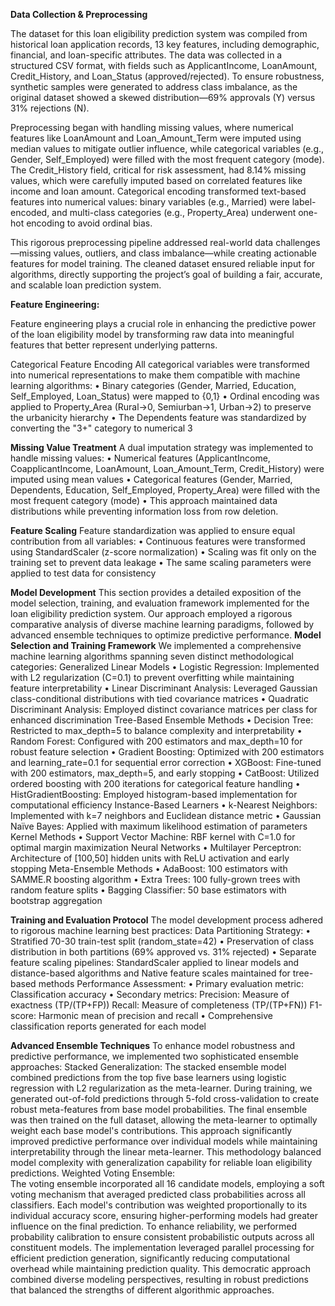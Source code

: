 ****Data Collection & Preprocessing****

The dataset for this loan eligibility prediction system was compiled from historical loan application records, 13 key features, including demographic, financial, and loan-specific attributes. The data was collected in a structured CSV format, with fields such as ApplicantIncome, LoanAmount, Credit_History, and Loan_Status (approved/rejected). To ensure robustness, synthetic samples were generated to address class imbalance, as the original dataset showed a skewed distribution—69% approvals (Y) versus 31% rejections (N).
 
Preprocessing began with handling missing values, where numerical features like LoanAmount and Loan_Amount_Term were imputed using median values to mitigate outlier influence, while categorical variables (e.g., Gender, Self_Employed) were filled with the most frequent category (mode). The Credit_History field, critical for risk assessment, had 8.14% missing values, which were carefully imputed based on correlated features like income and loan amount. Categorical encoding transformed text-based features into numerical values: binary variables (e.g., Married) were label-encoded, and multi-class categories (e.g., Property_Area) underwent one-hot encoding to avoid ordinal bias.

This rigorous preprocessing pipeline addressed real-world data challenges—missing values, outliers, and class imbalance—while creating actionable features for model training. The cleaned dataset ensured reliable input for algorithms, directly supporting the project’s goal of building a fair, accurate, and scalable loan prediction system.

****Feature Engineering:****

Feature engineering plays a crucial role in enhancing the predictive power of the loan eligibility model by transforming raw data into meaningful features that better represent underlying patterns.

Categorical Feature Encoding
All categorical variables were transformed into numerical representations to make them compatible with machine learning algorithms: 
•	Binary categories (Gender, Married, Education, Self_Employed, Loan_Status) were mapped to {0,1}
•	Ordinal encoding was applied to Property_Area (Rural→0, Semiurban→1, Urban→2) to preserve the urbanicity hierarchy
•	The Dependents feature was standardized by converting the "3+" category to numerical 3

**Missing Value Treatment**
A dual imputation strategy was implemented to handle missing values:
•	Numerical features (ApplicantIncome, CoapplicantIncome, LoanAmount, Loan_Amount_Term, Credit_History) were imputed using mean values
•	Categorical features (Gender, Married, Dependents, Education, Self_Employed, Property_Area) were filled with the most frequent category (mode)
•	This approach maintained data distributions while preventing information loss from row deletion.


**Feature Scaling**
Feature standardization was applied to ensure equal contribution from all variables:
•	Continuous features were transformed using StandardScaler (z-score normalization)
•	Scaling was fit only on the training set to prevent data leakage
•	The same scaling parameters were applied to test data for consistency



****Model Development****
This section provides a detailed exposition of the model selection, training, and evaluation framework implemented for the loan eligibility prediction system. Our approach employed a rigorous comparative analysis of diverse machine learning paradigms, followed by advanced ensemble techniques to optimize predictive performance.
**Model Selection and Training Framework**
We implemented a comprehensive machine learning algorithms spanning seven distinct methodological categories:
Generalized Linear Models
•	Logistic Regression: Implemented with L2 regularization (C=0.1) to prevent overfitting while maintaining feature interpretability
•	Linear Discriminant Analysis: Leveraged Gaussian class-conditional distributions with tied covariance matrices
•	Quadratic Discriminant Analysis: Employed distinct covariance matrices per class for enhanced discrimination
Tree-Based Ensemble Methods
•	Decision Tree: Restricted to max_depth=5 to balance complexity and interpretability
•	Random Forest: Configured with 200 estimators and max_depth=10 for robust feature selection
•	Gradient Boosting: Optimized with 200 estimators and learning_rate=0.1 for sequential error correction
•	XGBoost: Fine-tuned with 200 estimators, max_depth=5, and early stopping
•	CatBoost: Utilized ordered boosting with 200 iterations for categorical feature handling
•	HistGradientBoosting: Employed histogram-based implementation for computational efficiency
Instance-Based Learners
•	k-Nearest Neighbors: Implemented with k=7 neighbors and Euclidean distance metric
•	Gaussian Naïve Bayes: Applied with maximum likelihood estimation of parameters
Kernel Methods
•	Support Vector Machine: RBF kernel with C=1.0 for optimal margin maximization
Neural Networks
•	Multilayer Perceptron: Architecture of [100,50] hidden units with ReLU activation and early stopping
Meta-Ensemble Methods
•	AdaBoost: 100 estimators with SAMME.R boosting algorithm
•	Extra Trees: 100 fully-grown trees with random feature splits
•	Bagging Classifier: 50 base estimators with bootstrap aggregation

**Training and Evaluation Protocol**
The model development process adhered to rigorous machine learning best practices:
Data Partitioning Strategy:
•	Stratified 70-30 train-test split (random_state=42)
•	Preservation of class distribution in both partitions (69% approved vs. 31% rejected)
•	Separate feature scaling pipelines: StandardScaler applied to linear models and distance-based algorithms and Native feature scales maintained for tree-based methods
Performance Assessment:
•	Primary evaluation metric: Classification accuracy
•	Secondary metrics:
Precision: Measure of exactness (TP/(TP+FP))
Recall: Measure of completeness (TP/(TP+FN))
F1-score: Harmonic mean of precision and recall
•	Comprehensive classification reports generated for each model


**Advanced Ensemble Techniques**
To enhance model robustness and predictive performance, we implemented two sophisticated ensemble approaches:
Stacked Generalization:
The stacked ensemble model combined predictions from the top five base learners using logistic regression with L2 regularization as the meta-learner. During training, we generated out-of-fold predictions through 5-fold cross-validation to create robust meta-features from base model probabilities. The final ensemble was then trained on the full dataset, allowing the meta-learner to optimally weight each base model's contributions. This approach significantly improved predictive performance over individual models while maintaining interpretability through the linear meta-learner. This methodology balanced model complexity with generalization capability for reliable loan eligibility predictions.
Weighted Voting Ensemble:	
The voting ensemble incorporated all 16 candidate models, employing a soft voting mechanism that averaged predicted class probabilities across all classifiers. Each model's contribution was weighted proportionally to its individual accuracy score, ensuring higher-performing models had greater influence on the final prediction. To enhance reliability, we performed probability calibration to ensure consistent probabilistic outputs across all constituent models. The implementation leveraged parallel processing for efficient prediction generation, significantly reducing computational overhead while maintaining prediction quality. This democratic approach combined diverse modeling perspectives, resulting in robust predictions that balanced the strengths of different algorithmic approaches.
